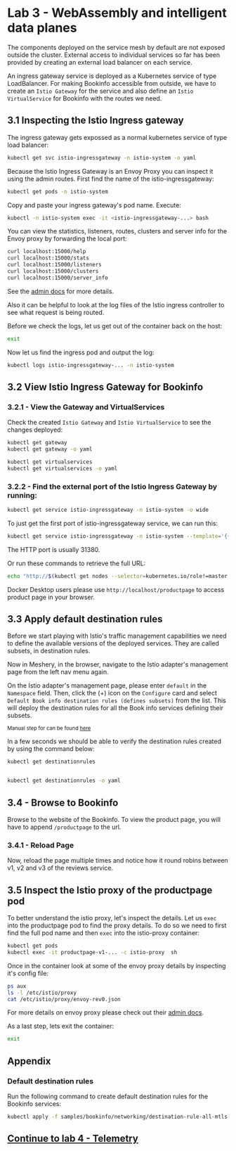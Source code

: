 # Lab 3 - WebAssembly and intelligent data planes

The components deployed on the service mesh by default are not exposed outside the cluster. External access to individual services so far has been provided by creating an external load balancer on each service.

An ingress gateway service is deployed as a Kubernetes service of type LoadBalancer. For making Bookinfo accessible from outside, we have to create an `Istio Gateway` for the service and also define an `Istio VirtualService` for Bookinfo with the routes we need.

## 3.1 Inspecting the Istio Ingress gateway

The ingress gateway gets expossed as a normal kubernetes service of type load balancer:
```sh
kubectl get svc istio-ingressgateway -n istio-system -o yaml
```

Because the Istio Ingress Gateway is an Envoy Proxy you can inspect it using the admin routes.  First find the name of the istio-ingressgateway:

```sh
kubectl get pods -n istio-system
```
Copy and paste your ingress gateway's pod name. Execute:
```sh
kubectl -n istio-system exec -it <istio-ingressgateway-...> bash
```

You can view the statistics, listeners, routes, clusters and server info for the Envoy proxy by forwarding the local port:

```sh
curl localhost:15000/help
curl localhost:15000/stats
curl localhost:15000/listeners
curl localhost:15000/clusters
curl localhost:15000/server_info
```

See the [admin docs](https://www.envoyproxy.io/docs/envoy/latest/operations/admin) for more details.

Also it can be helpful to look at the log files of the Istio ingress controller to see what request is being routed. 

Before we check the logs, let us get out of the container back on the host:
```sh
exit
```

Now let us find the ingress pod and output the log:

```sh
kubectl logs istio-ingressgateway-... -n istio-system
```

## 3.2 View Istio Ingress Gateway for Bookinfo

<!-- ### 3.2.1 - Configure the Bookinfo route with the Istio Ingress gateway:

We can create a virtualservice & gateway for bookinfo app in the ingress gateway by running the following:

```sh
kubectl apply -f samples/bookinfo/networking/bookinfo-gateway.yaml
```

### 3.2.2 - View the Gateway and VirtualServices -->
### 3.2.1 - View the Gateway and VirtualServices

Check the created `Istio Gateway` and `Istio VirtualService` to see the changes deployed:
```sh
kubectl get gateway
kubectl get gateway -o yaml

kubectl get virtualservices
kubectl get virtualservices -o yaml
```

<!-- ### 3.2.3 - Find the external port of the Istio Ingress Gateway by running: -->
### 3.2.2 - Find the external port of the Istio Ingress Gateway by running:

```sh
kubectl get service istio-ingressgateway -n istio-system -o wide
```

To just get the first port of istio-ingressgateway service, we can run this:
```sh
kubectl get service istio-ingressgateway -n istio-system --template='{{(index .spec.ports 1).nodePort}}'
```

The HTTP port is usually 31380.

Or run these commands to retrieve the full URL:

```sh
echo "http://$(kubectl get nodes --selector=kubernetes.io/role!=master -o jsonpath={.items[0].status.addresses[?\(@.type==\"InternalIP\"\)].address}):$(kubectl get svc istio-ingressgateway -n istio-system -o jsonpath='{.spec.ports[1].nodePort}')/productpage"
```

Docker Desktop users please use `http://localhost/productpage` to access product page in your browser.

## 3.3 Apply default destination rules

Before we start playing with Istio's traffic management capabilities we need to define the available versions of the deployed services. They are called subsets, in destination rules.

<!-- Run the following command to create default destination rules for the Bookinfo services:
```sh
kubectl apply -f samples/bookinfo/networking/destination-rule-all-mtls.yaml
``` -->

Now in Meshery, in the browser, navigate to the Istio adapter's management page from the left nav menu again.

On the Istio adapter's management page, please enter `default` in the `Namespace` field.
Then, click the (+) icon on the `Configure` card and select `Default Book info destination rules (defines subsets)` from the list. This will deploy the destination rules for all the Book info services defining their subsets.

<small>Manual step for can be found [here](#appendix)</small>

In a few seconds we should be able to verify the destination rules created by using the command below:

```sh
kubectl get destinationrules


kubectl get destinationrules -o yaml
```

## 3.4 - Browse to Bookinfo
Browse to the website of the Bookinfo. To view the product page, you will have to append
`/productpage` to the url.

### 3.4.1 - Reload Page
Now, reload the page multiple times and notice how it round robins between v1, v2 and v3 of the reviews service.

## 3.5 Inspect the Istio proxy of the productpage pod

To better understand the istio proxy, let's inspect the details.  Let us `exec` into the productpage pod to find the proxy details.  To do so we need to first find the full pod name and then `exec` into the istio-proxy container:

```sh
kubectl get pods
kubectl exec -it productpage-v1-... -c istio-proxy  sh
```

Once in the container look at some of the envoy proxy details by inspecting it's config file:

```sh
ps aux
ls -l /etc/istio/proxy
cat /etc/istio/proxy/envoy-rev0.json
```

For more details on envoy proxy please check out their [admin docs](https://www.envoyproxy.io/docs/envoy/v1.5.0/operations/admin).

As a last step, lets exit the container:

```sh
exit
```


## <a name="appendix"></a> Appendix

### Default destination rules
Run the following command to create default destination rules for the Bookinfo services:
```sh
kubectl apply -f samples/bookinfo/networking/destination-rule-all-mtls.yaml
``` 



## [Continue to lab 4 - Telemetry](../lab-4/README.md)
